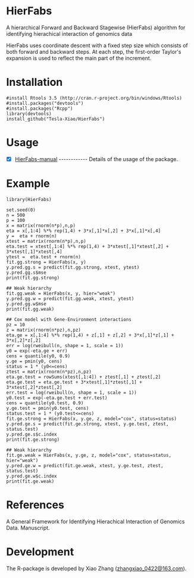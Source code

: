 # HierFabs
  A hierarchical Forward and Backward Stagewise (HierFabs) algorithm for identifying hierachical interaction of genomics data
 
  HierFabs uses coordinate descent with a fixed step size which consists of both forward and backward steps. At each step, the first-order Taylor's expansion is used to reflect the main part of the increment. 

# Installation

    #install Rtools 3.5 (http://cran.r-project.org/bin/windows/Rtools)
    #install.packages("devtools")
    #install.packages("Rcpp")
    library(devtools)
    install_github("Tesla-Xiao/HierFabs")

# Usage

   - [x] [HierFabs-manual](https://github.com/Tesla-Xiao/HierFabs/blob/master/inst/HierFabs-manual.pdf) ------------ Details of the usage of the package.
   
# Example
    
    library(HierFabs)
    
    set.seed(0)
    n = 500
    p = 100
    x = matrix(rnorm(n*p),n,p)
    eta = x[,1:4] %*% rep(1,4) + 3*x[,1]*x[,2] + 3*x[,1]*x[,4]
    y =  eta + rnorm(n)
    xtest = matrix(rnorm(n*p),n,p)
    eta.test = xtest[,1:4] %*% rep(1,4) + 3*xtest[,1]*xtest[,2] + 3*xtest[,1]*xtest[,4]
    ytest =  eta.test + rnorm(n)
    fit.gg.strong = HierFabs(x, y)
    y.pred.gg.s = predict(fit.gg.strong, xtest, ytest)
    y.pred.gg.s$mse
    print(fit.gg.strong)

    ## Weak hierarchy
    fit.gg.weak = HierFabs(x, y, hier="weak")
    y.pred.gg.w = predict(fit.gg.weak, xtest, ytest)
    y.pred.gg.w$mse
    print(fit.gg.weak)

    ## Cox model with Gene-Environment interactions
    pz = 10
    z = matrix(rnorm(n*pz),n,pz)
    eta.ge = x[,1:4] %*% rep(1,4) + z[,1] + z[,2] + 3*x[,1]*z[,1] + 3*x[,2]*z[,2]
    err = log(rweibull(n, shape = 1, scale = 1))
    y0 = exp(-eta.ge + err)
    cens = quantile(y0, 0.9)
    y.ge = pmin(y0, cens)
    status = 1 * (y0<=cens)
    ztest = matrix(rnorm(n*pz),n,pz)
    eta.ge.test = rowSums(xtest[,1:4]) + ztest[,1] + ztest[,2]
    eta.ge.test = eta.ge.test + 3*xtest[,1]*ztest[,1] + 3*xtest[,2]*ztest[,2]
    err.test = log(rweibull(n, shape = 1, scale = 1))
    y0.test = exp(-eta.ge.test + err.test)
    cens = quantile(y0.test, 0.9)
    y.ge.test = pmin(y0.test, cens)
    status.test = 1 * (y0.test<=cens)
    fit.ge.strong = HierFabs(x, y.ge, z, model="cox", status=status)
    y.pred.ge.s = predict(fit.ge.strong, xtest, y.ge.test, ztest, status.test)
    y.pred.ge.s$c.index
    print(fit.ge.strong)

    ## Weak hierarchy
    fit.ge.weak = HierFabs(x, y.ge, z, model="cox", status=status, hier="weak")
    y.pred.ge.w = predict(fit.ge.weak, xtest, y.ge.test, ztest, status.test)
    y.pred.ge.w$c.index
    print(fit.ge.weak)
    
# References

A General Framework for Identifying Hierachical Interaction of Genomics Data. Manuscript.

# Development
The R-package is developed by Xiao Zhang (zhangxiao_0422@163.com).
